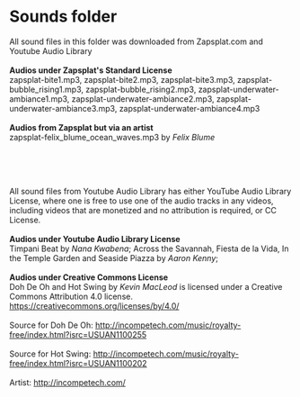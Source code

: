 # Sounds folder

All sound files in this folder was downloaded from Zapsplat.com and Youtube Audio Library
<br><br>
<b> Audios under Zapsplat's Standard License</b>
<br>
zapsplat-bite1.mp3, zapsplat-bite2.mp3, zapsplat-bite3.mp3, zapsplat-bubble_rising1.mp3, zapsplat-bubble_rising2.mp3, zapsplat-underwater-ambiance1.mp3, zapsplat-underwater-ambiance2.mp3, zapsplat-underwater-ambiance3.mp3, zapsplat-underwater-ambiance4.mp3
<br><br>
<b> Audios from Zapsplat but via an artist</b>
<br>
zapsplat-felix_blume_ocean_waves.mp3 by <i>Felix Blume</i>

<br><br><br>

All sound files from Youtube Audio Library has either YouTube Audio Library License, where one is free to use one of the audio tracks in any videos, including videos that are monetized and no attribution is required, or CC License.
<br><br>
<b> Audios under Youtube Audio Library License</b>
<br>
Timpani Beat by <i>Nana Kwabena</i>; Across the Savannah, Fiesta de la Vida, In the Temple Garden and Seaside Piazza by <i>Aaron Kenny</i>;
<br><br>
<b> Audios under Creative Commons License</b>
<br>
Doh De Oh and Hot Swing by <i>Kevin MacLeod</i> is licensed under a Creative Commons Attribution 4.0 license. https://creativecommons.org/licenses/by/4.0/
<br><br>
Source for Doh De Oh: http://incompetech.com/music/royalty-free/index.html?isrc=USUAN1100255
<br><br>
Source for Hot Swing: http://incompetech.com/music/royalty-free/index.html?isrc=USUAN1100202
<br><br>
Artist: http://incompetech.com/
